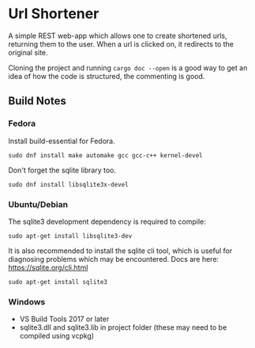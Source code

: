 # Url Shortener

A simple REST web-app which allows one to create shortened urls, returning them to the user. When a url is clicked on, it redirects to the original site.

Cloning the project and running `cargo doc --open` is a good way to get an idea of how the code is structured, the commenting is good.

## Build Notes

### Fedora
Install build-essential for Fedora.

`sudo dnf install make automake gcc gcc-c++ kernel-devel`

Don't forget the sqlite library too.

`sudo dnf install libsqlite3x-devel`
### Ubuntu/Debian
The sqlite3 development dependency is required to compile:

`sudo apt-get install libsqlite3-dev`

It is also recommended to install the sqlite cli tool, which is useful for diagnosing problems which may be encountered. Docs are here: https://sqlite.org/cli.html

`sudo apt-get install sqlite3`
### Windows
- VS Build Tools 2017 or later
- sqlite3.dll and sqlite3.lib in project folder (these may need to be compiled using vcpkg)